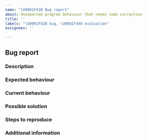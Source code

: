 ```yaml
---
name: "\U0001F41B Bug report"
about: Unexpected program behaviour that needs code correction
title: ''
labels: "\U0001F41B bug, \U0001F440 evaluation"
assignees: ''

---
```


## Bug report

### Description

### Expected behaviour

### Current behaviour

### Possible solution

### Steps to reproduce

### Additional information
